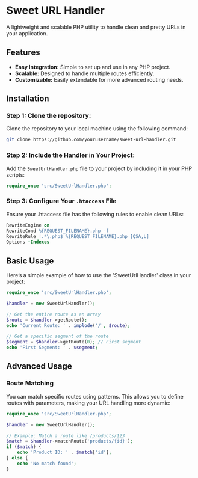 # Sweet URL Handler

A lightweight and scalable PHP utility to handle clean and pretty URLs in your application.

## Features

- **Easy Integration:** Simple to set up and use in any PHP project.
- **Scalable:** Designed to handle multiple routes efficiently.
- **Customizable:** Easily extendable for more advanced routing needs.

## Installation

### Step 1: Clone the repository:
Clone the repository to your local machine using the following command:
```bash
git clone https://github.com/yourusername/sweet-url-handler.git
```

### Step 2: Include the Handler in Your Project:
Add the `SweetUrlHandler.php` file to your project by including it in your PHP scripts:
```php
require_once 'src/SweetUrlHandler.php';
```

### Step 3: Configure Your `.htaccess` File
Ensure your .htaccess file has the following rules to enable clean URLs:
```apache
RewriteEngine on
RewriteCond %{REQUEST_FILENAME}.php -f
RewriteRule !.*\.php$ %{REQUEST_FILENAME}.php [QSA,L]
Options -Indexes
```

## Basic Usage

Here’s a simple example of how to use the 'SweetUrlHandler' class in your project:
```php
require_once 'src/SweetUrlHandler.php';

$handler = new SweetUrlHandler();

// Get the entire route as an array
$route = $handler->getRoute();
echo 'Current Route: ' . implode('/', $route);

// Get a specific segment of the route
$segment = $handler->getRoute(0); // First segment
echo 'First Segment: ' . $segment;

```

## Advanced Usage
### Route Matching
You can match specific routes using patterns. This allows you to define routes with parameters, making your URL handling more dynamic:
```php
require_once 'src/SweetUrlHandler.php';

$handler = new SweetUrlHandler();

// Example: Match a route like /products/123
$match = $handler->matchRoute('products/{id}');
if ($match) {
    echo 'Product ID: ' . $match['id'];
} else {
    echo 'No match found';
}
```
